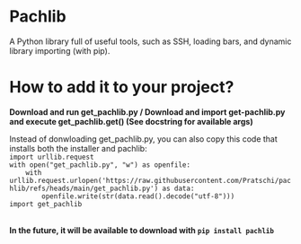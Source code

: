 # Pachlib
A Python library full of useful tools, such as SSH, loading bars, and dynamic library importing (with pip).

# How to add it to your project?
**Download and run get_pachlib.py / Download and import get-pachlib.py and execute get_pachlib.get() (See docstring for available args)**

Instead of donwloading get_pachlib.py, you can also copy this code that installs both the installer and pachlib:
<br>`import urllib.request`
<br>`with open("get_pachlib.py", "w") as openfile:`
<br>`    with urllib.request.urlopen('https://raw.githubusercontent.com/Pratschi/pachlib/refs/heads/main/get_pachlib.py') as data:`
<br>`        openfile.write(str(data.read().decode("utf-8")))`
<br>`import get_pachlib`

<br>**In the future, it will be available to download with `pip install pachlib`**
